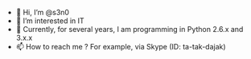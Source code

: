 - 👋 Hi, I’m @s3n0
- 👀 I’m interested in IT
- 🚧 Currently, for several years, I am programming in Python 2.6.x and 3.x.x
- 📫 How to reach me ? For example, via Skype (ID: ta-tak-dajak)

<!---
s3n0/s3n0 is a ✨ special ✨ repository because its `README.md` (this file) appears on your GitHub profile.
You can click the Preview link to take a look at your changes.
--->

